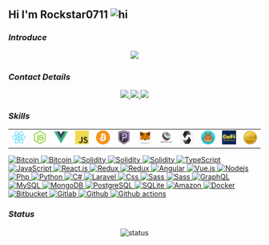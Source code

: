 ## Hi I'm Rockstar0711 <img src="https://user-images.githubusercontent.com/1303154/88677602-1635ba80-d120-11ea-84d8-d263ba5fc3c0.gif" width="28px" alt="hi">

### **_Introduce_**
<p align="center">
  <a href="https://github.com/rockstar0711"><img src="https://readme-typing-svg.herokuapp.com?color=%237FFF3C&center=true&width=500&lines=%F0%9F%8E%89Welcome+to+my+creative+world!;%F0%9F%A5%87Highly+skilled+professional+developer;+with+8+years+of+experience;%F0%9F%A5%87Solid+leadership+skills;%F0%9F%A5%87Unrivaled+development+skills5"></a>
</p>

### **_Contact Details_**
<p align='center'>
<a href="https://t.me/rockstar940711">
  <img src="https://img.shields.io/badge/telegram-%230077B5.svg?&style=for-the-badge&logo=telegram&logoColor=white" />
</a>
<a href="https://discord.gg/VmAPQJQU">
  <img src="https://img.shields.io/badge/discord-%230077B5.svg?&style=for-the-badge&logo=discord&logoColor=white" />
</a>
<a href="mailto:geostar0321@gmail.com">
  <img src="https://img.shields.io/badge/email me-%231DA1F3.svg?&style=for-the-badge&logo=gmail&logoColor=white" />
</a>
</p>

### **_Skills_**
<table>
  <tr>
      <td><img src="https://github.com/rockstar0711/Profile/blob/master/icon_react.png?raw=true" width="200"></td>
      <td><img src="https://github.com/rockstar0711/Profile/blob/master/icon_node.png?raw=true" width="200"></td>
      <td><img src="https://github.com/rockstar0711/Profile/blob/master/icon_vue.png?raw=true" width="200"></td>
      <td><img src="https://github.com/rockstar0711/Profile/blob/master/icon_js.png?raw=true" width="200"></td>
      <td><img src="https://github.com/rockstar0711/Profile/blob/master/icon_bitcoin.png?raw=true" width="200"></td>
      <td><img src="https://github.com/rockstar0711/Profile/blob/master/icon_pivx.png?raw=true" width="200"></td>
      <td><img src="https://github.com/rockstar0711/Profile/blob/master/icon_metamask.png?raw=true" width="200"></td>
      <td><img src="https://github.com/rockstar0711/Profile/blob/master/icon_truffle.png?raw=true" width="200"></td>
      <td><img src="https://github.com/rockstar0711/Profile/blob/master/icon_solidity.png?raw=true" width="200"></td>
      <td><img src="https://github.com/rockstar0711/Profile/blob/master/icon_pancake.png?raw=true" width="200"></td>
      <td><img src="https://github.com/rockstar0711/Profile/blob/master/icon_defi.png?raw=true" width="200"></td>
      <td><img src="https://github.com/rockstar0711/Profile/blob/master/icon_nft.png?raw=true" width="200"></td>
  </tr>  
</table>
<a href="https://github.com/rockstar0711">
      <img alt="Bitcoin" src="https://img.shields.io/badge/Bitcoin-ab790d?style=plastic&logo=bitcoin&logoColor=white" />
    </a>
    <a href="https://github.com/rockstar0711">
      <img alt="Bitcoin" src="https://img.shields.io/badge/Ethereum-442288?style=plastic&logo=ethereum&logoColor=white" />
    </a>
    <a href="https://github.com/rockstar0711">
      <img alt="Solidity" src="https://img.shields.io/badge/Solidity-blue?style=plastic&logo=solidity&logoColor=white" />
    </a>
    <a href="https://github.com/rockstar0711">
      <img alt="Solidity" src="https://img.shields.io/badge/Rust-443330?style=plastic&logo=rust&logoColor=white" />
    </a>
    <a href="https://github.com/rockstar0711">
      <img alt="Solidity" src="https://img.shields.io/badge/Web3.js-11aa33?style=plastic&logo=web3.js&logoColor=white" />
    </a>
    <a href="https://github.com/rockstar0711">
      <img alt="TypeScript" src="https://img.shields.io/badge/-TypeScript-007ACC?style=plastic&logo=typescript&logoColor=white" />
    </a>
    <a href="https://github.com/rockstar0711">
      <img alt="JavaScript" src="https://img.shields.io/badge/JavaScript-11bb44?style=plastic&logo=javascript&logoColor=white" />
    </a>
    <a href="https://github.com/rockstar0711">
      <img alt="React.js" src="https://img.shields.io/badge/-ReactJS-blue?style=plastic&logo=react&logoColor=white" />
    </a>
    <a href="https://github.com/rockstar0711">
      <img alt="Redux" src="https://img.shields.io/badge/-Redux-764ABC?style=plastic&logo=redux&logoColor=white" />
    </a>
    <a href="https://github.com/rockstar0711">
      <img alt="Redux" src="https://img.shields.io/badge/-express-inactive?style=plastic&logo=express&logoColor=white" />
    </a>
     <a href="https://github.com/rockstar0711">
      <img alt="Angular" src="https://img.shields.io/badge/-Angular-DD0031?style=plastic&logo=angular&logoColor=white" />
    </a>
    <a href="https://github.com/rockstar0711">
      <img alt="Vue.js" src="https://img.shields.io/badge/Vue.js-35495E?style=plastic&logo=vue.js&logoColor=4FC08D" />
    </a>
    <a href="https://github.com/rockstar0711">
      <img alt="Nodejs" src="https://img.shields.io/badge/-Nodejs-43853d?style=plastic&logo=Node.js&logoColor=white" />
    </a>
    <a href="https://github.com/rockstar0711">
      <img alt="Php" src="https://img.shields.io/badge/PHP-777BB4?style=plastic&logo=php&logoColor=white" />
    </a>
    <a href="https://github.com/rockstar0711">
      <img alt="Python" src="https://img.shields.io/badge/Python-14354C?style=plastic&logo=python&logoColor=white" />
    </a>
    <a href="https://github.com/rockstar0711">
      <img alt="C#" src="https://img.shields.io/badge/C%23-23DAFB?style=plastic&logo=c-sharp&logoColor=white" />
    </a>
    <a href="https://github.com/rockstar0711">
      <img alt="Laravel" src="https://img.shields.io/badge/Laravel-FF2D20?style=plastic&logo=laravel&logoColor=white" />
    </a>
   <a href="https://github.com/rockstar0711">
      <img alt="Css" src="https://img.shields.io/badge/CSS-239120?&style=plastic&logo=css3&logoColor=white" />
    </a>
    <a href="https://github.com/rockstar0711">
      <img alt="Sass" src="https://img.shields.io/badge/Sass-CC6699?style=plastic&logo=sass&logoColor=white" />
    </a>
     <a href="https://github.com/rockstar0711">
      <img alt="Sass" src="https://img.shields.io/badge/Tailwind CSS-yellow?style=plastic&logo=tailwind CSS&logoColor=white" />
    </a>
    <a href="https://github.com/rockstar0711">  
      <img alt="GraphQL" src="https://img.shields.io/badge/GraphQL-E10098?style=plastic&logo=graphql&logoColor=white" />
    </a>
    <a href="https://github.com/rockstar0711">
      <img alt="MySQL" src="https://img.shields.io/badge/MySQL-0f69a9?style=plastic&logo=mysql&logoColor=white" />
    </a>
    <a href="https://github.com/rockstar0711">
      <img alt="MongoDB" src="https://img.shields.io/badge/MongoDB-13aa52?style=plastic&logo=mongodb&logoColor=white" />
    </a>
    <a href="https://github.com/rockstar0711">
      <img alt="PostgreSQL" src="https://img.shields.io/badge/PostgreSQL-316192?style=plastic&logo=postgresql&logoColor=white" />
    </a>
    <a href="https://github.com/rockstar0711">
      <img alt="SQLite" src="https://img.shields.io/badge/SQLite-07405E?style=plastic&logo=sqlite&logoColor=white" />
    </a>
      <a href="https://github.com/rockstar0711">  
      <img alt="Amazon" src="https://img.shields.io/badge/Amazon_AWS-232F3E?style=plastic&logo=amazon-aws&logoColor=white" />
    </a>
    <a href="https://github.com/rockstar0711">  
      <img alt="Docker" src="https://img.shields.io/badge/Docker-46a2f1?style=plastic&logo=docker&logoColor=white" />
    </a>
    <a href="https://github.com/rockstar0711">  
      <img alt="Bitbucket" src="https://img.shields.io/badge/Bitbucket-F05032?style=plastic&logo=bitbucket&logoColor=white" />
    </a>
    <a href="https://github.com/rockstar0711">  
      <img alt="Gitlab" src="https://img.shields.io/badge/GitLab-FCA121?style=plastic&logo=gitlab" />
    </a>
    <a href="https://github.com/rockstar0711">  
      <img alt="Github" src="https://img.shields.io/badge/GitHub-181717?style=plastic&logo=github" />
    </a>
    <a href="https://github.com/rockstar0711">  
      <img alt="Github actions" src="https://img.shields.io/badge/Github_Actions-2088FF?style=plastic&logo=github-actions&logoColor=white" />
    </a>

### **_Status_**

<p align="center">
    <img alt="status" src="https://github-readme-stats.vercel.app/api?username=rockstar0711&show_icons=true&&custom_title=Current%20Status&title_color=baf14f&text_color=76d285&icon_color=cff389&theme=dark" align="center" />
  </p>

<!-- - ΞΒΞΒΞΒΞΒ Hi, IΞΒ²ΞΒΞΒm @rockstar0711
- ΞΒΞΒΞΒΞΒ IΞΒ²ΞΒΞΒm interested in ...
- ΞΒΞΒΞΒΞΒ± IΞΒ²ΞΒΞΒm currently learning ...
- ΞΒΞΒΞΒΞΒΞΞΞΒΞΒ IΞΒ²ΞΒΞΒm looking to collaborate on ...
- ΞΒΞΒΞΒΞΒ« How to reach me ... -->

<!---
rockstar0711/rockstar0711 is a ΞΒ²ΞΒΞΒ¨ special ΞΒ²ΞΒΞΒ¨ repository because its `README.md` (this file) appears on your GitHub profile.
You can click the Preview link to take a look at your changes.
--->
